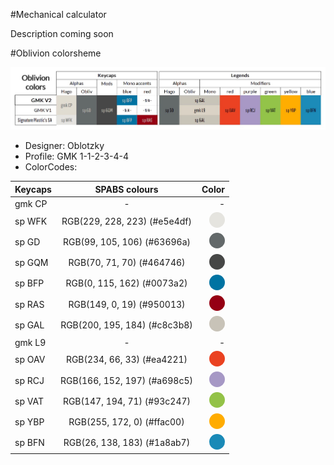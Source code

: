 #Mechanical calculator

Description coming soon

#Oblivion colorsheme

![ColorCodes:](image/color.jpeg)
* Designer: Oblotzky
* Profile: GMK 1-1-2-3-4-4
* ColorCodes:

| Keycaps       | SPABS colours                | Color |
| ------------- |:------------------:| -----:|
| gmk CP     | -    | - |
| sp WFK     | RGB(229, 228, 223) (#e5e4df)|<span style="color:#e5e4df;height: 25px;width: 25px;background-color: #e5e4df;border-radius: 50%;display: inline-block;"></span>|
| sp GD      | RGB(99, 105, 106) (#63696a)|<span style="height: 25px;width: 25px;background-color: #63696a;border-radius: 50%;display: inline-block;"></span>|
| sp GQM     | RGB(70, 71, 70)   (#464746)|<span style="height: 25px;width: 25px;background-color: #464746;border-radius: 50%;display: inline-block;"></span>|
| sp BFP      | RGB(0, 115, 162) (#0073a2)|<span style=" height: 25px;width: 25px;background-color: #0073a2;border-radius: 50%;display: inline-block;"></span>|
| sp RAS      | RGB(149, 0, 19) (#950013) |<span style="height: 25px;width: 25px;background-color: #950013;border-radius: 50%;display: inline-block;"></span>|
| sp GAL      | 	RGB(200, 195, 184) (#c8c3b8)         |<span style=" height: 25px;width: 25px;background-color:#c8c3b8;border-radius: 50%;display: inline-block;"></span>|
| gmk L9      | -         |-|
| sp OAV      | 	RGB(234, 66, 33) (#ea4221)         |<span style="height: 25px;width: 25px;background-color: #ea4221;border-radius: 50%;display: inline-block;"></span>|
| sp RCJ      |	RGB(166, 152, 197) (#a698c5)|<span style="height: 25px;width: 25px;background-color: #a698c5;border-radius: 50%;display: inline-block;"></span>|
| sp VAT      |	RGB(147, 194, 71) (#93c247)|<span style="height: 25px;width: 25px;background-color: #93c247;border-radius: 50%;display: inline-block;"></span>|
| sp YBP      | RGB(255, 172, 0) (#ffac00)|<span style="height: 25px;width: 25px;background-color: #ffac00;border-radius: 50%;display: inline-block;"></span>|
| sp BFN      |	RGB(26, 138, 183) (#1a8ab7)|<span style="color:#e5e4df; height: 25px;width: 25px;background-color: #1a8ab7;border-radius: 50%;display: inline-block;"></span>|
